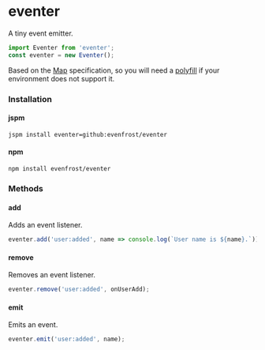 # eventer

A tiny event emitter.
```javascript
import Eventer from 'eventer';
const eventer = new Eventer();
```
Based on the [Map](https://developer.mozilla.org/en/docs/Web/JavaScript/Reference/Global_Objects/Map) specification, so you will need a [polyfill](https://github.com/zloirock/core-js) if your environment does not support it.

### Installation

#### jspm
`jspm install eventer=github:evenfrost/eventer`

#### npm
`npm install evenfrost/eventer`

### Methods

#### add
Adds an event listener.
```javascript
eventer.add('user:added', name => console.log(`User name is ${name}.`));
```

#### remove
Removes an event listener.
```javascript
eventer.remove('user:added', onUserAdd);
```

#### emit
Emits an event.
```javascript
eventer.emit('user:added', name);
```
